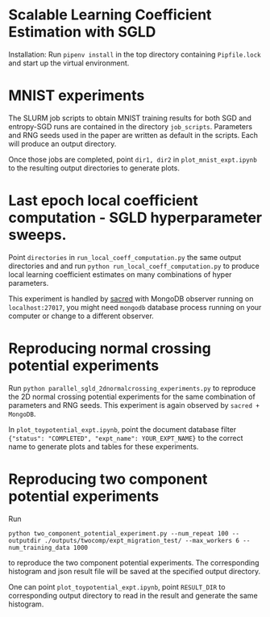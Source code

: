 # Scalable Learning Coefficient Estimation with SGLD
Installation: Run `pipenv install` in the top directory containing `Pipfile.lock` and start up the virtual environment. 


# MNIST experiments
The SLURM job scripts to obtain MNIST training results for both SGD and entropy-SGD runs are contained in the directory `job_scripts`. Parameters and RNG seeds used in the paper are written as default in the scripts. Each will produce an output directory. 

Once those jobs are completed, point `dir1, dir2` in `plot_mnist_expt.ipynb` to the resulting output directories to generate plots. 

# Last epoch local coefficient computation - SGLD hyperparameter sweeps. 
Point `directories` in `run_local_coeff_computation.py` the same output directories and and run `python run_local_coeff_computation.py` to produce local learning coefficient estimates on many combinations of hyper parameters. 

This experiment is handled by [sacred](https://sacred.readthedocs.io/en/stable/index.html) with MongoDB observer running on `localhost:27017`, you might need `mongodb` database process running on your computer or change to a different observer. 


# Reproducing normal crossing potential experiments
Run `python parallel_sgld_2dnormalcrossing_experiments.py` to reproduce the 2D normal crossing potential experiments for the same combination of parameters and RNG seeds. This experiment is again observed by `sacred + MongoDB`. 

In `plot_toypotential_expt.ipynb`, point the document database filter `{"status": "COMPLETED", "expt_name": YOUR_EXPT_NAME}` to the correct name to generate plots and tables for these experiments. 

# Reproducing two component potential experiments
Run 
```
python two_component_potential_experiment.py --num_repeat 100 --outputdir ./outputs/twocomp/expt_migration_test/ --max_workers 6 --num_training_data 1000
```
to reproduce the two component potential experiments. The corresponding histogram and json result file will be saved at the specified output directory. 

One can point `plot_toypotential_expt.ipynb`, point `RESULT_DIR` to corresponding output directory to read in the result and generate the same histogram. 
